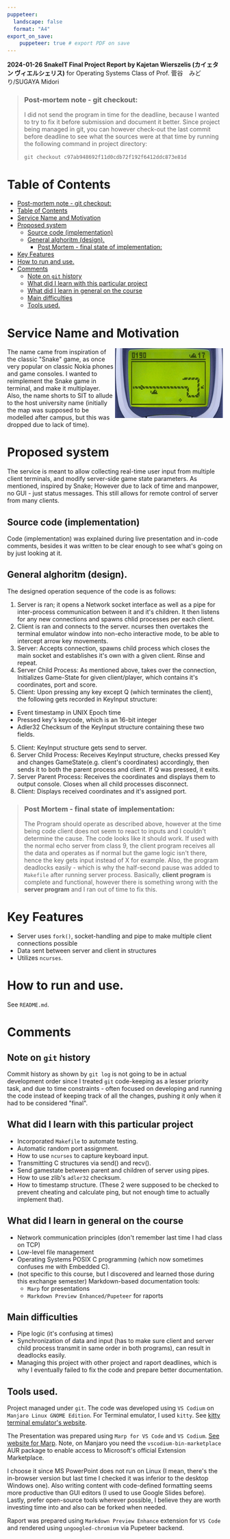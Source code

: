 ```yaml
---
puppeteer:
  landscape: false
  format: "A4"
export_on_save:
    puppeteer: true # export PDF on save
---
```

<style>
    /* Snippet from: https://stackoverflow.com/a/39614958/22381120 */
img[alt$=">"] {
    float: right;
    max-width: 50%;
  }
  
img[alt$="<"] {
    float: left;
    max-width: 50%;
  }
  
img[alt$="><"] {
    display: block;
    max-width: 100%;
    height: auto;
    margin: auto;
    float: none!important;
  }
</style>

**2024-01-26 SnakeIT Final Project Report by Kajetan Wierszelis (カイェタン  ヴィエルシェリス)**
for Operating Systems Class of Prof. 菅谷　みどり/SUGAYA Midori

> ### Post-mortem note - git checkout:
> I did not send the program in time for the deadline, because I wanted to try to fix it before submission and document it better. Since project being managed in git, you can however check-out the last commit before deadline to see what the sources were at that time by running the following command in project directory: 
> ```
> git checkout c97ab948692f11d0cdb72f192f6412ddc873e81d
> ```

# Table of Contents
<!-- code_chunk_output -->

- [Post-mortem note - git checkout:](#post-mortem-note---git-checkout)
- [Table of Contents](#table-of-contents)
- [Service Name and Motivation](#service-name-and-motivation)
- [Proposed system](#proposed-system)
  - [Source code (implementation)](#source-code-implementation)
  - [General alghoritm (design).](#general-alghoritm-design)
    - [Post Mortem - final state of implementation:](#post-mortem---final-state-of-implementation)
- [Key Features](#key-features)
- [How to run and use.](#how-to-run-and-use)
- [Comments](#comments)
  - [Note on `git` history](#note-on-git-history)
  - [What did I learn with this particular project](#what-did-i-learn-with-this-particular-project)
  - [What did I learn in general on the course](#what-did-i-learn-in-general-on-the-course)
  - [Main difficulties](#main-difficulties)
  - [Tools used.](#tools-used)

<!-- /code_chunk_output -->


# Service Name and Motivation

![>](snake_nokia3310.png)
The name came from inspiration of the classic "Snake" game, as once very popular on classic Nokia phones and game consoles. I wanted to reimplement the Snake game in terminal, and make it multiplayer.
Also, the name shorts to SIT to allude to the host university name (initially the map was supposed to be modelled after campus, but this was dropped due to lack of time).

# Proposed system
The service is meant to allow collecting real-time user input from multiple client terminals, and modify server-side game state parameters.
As mentioned, inspired by Snake; However due to lack of time and manpower, no GUI - just status messages.
This still allows for remote control of server from many clients.

## Source code (implementation)
Code (implementation) was explained during live presentation and in-code comments, besides it was written to be clear enough to see what's going on by just looking at it. 

## General alghoritm (design).
The designed operation sequence of the code is as follows:
1. Server is ran; it opens a Network socket interface as well as a pipe for inter-process communication between it and it's children. It then listens for any new connections and spawns chlid processes per each client.
2. Client is ran and connects to the server. ncurses then overtakes the terminal emulator window into non-echo interactive mode, to be able to intercept arrow key movements.
3. Server: Accepts connection, spawns child process which closes the main socket and establishes it's own with a given client. Rinse and repeat.
4. Server Child Process: As mentioned above, takes over the connection, Initializes Game-State for given client/player, which contains it's coordinates, port and score.
4. Client: Upon pressing any key except Q (which terminates the client), the following gets recorded in KeyInput structure:
  - Event timestamp in UNIX Epoch time
  - Pressed key's keycode, which is an 16-bit integer
  - Adler32 Checksum of the KeyInput structure containing these two fields.
5. Client: KeyInput structure gets send to server.
6. Server Child Process: Receives KeyInput structure, checks pressed Key and changes GameState(e.g. client's coordinates) accordingly, then sends it to both the parent process and client. If Q was pressed, it exits. 
7. Server Parent Process: Receives the coordinates and displays them to output console. Closes when all child processes disconnect.
8. Client: Displays received coordinates and it's assigned port.

> ### Post Mortem - final state of implementation:
> The Program should operate as described above, however at the time being code client does not seem to react to inputs and I couldn't determine the cause. The code looks like it should work. If used with the normal echo server from class 9, the client program receives all the data and operates as if normal but the game logic isn't there, hence the key gets input instead of X for example. Also, the program deadlocks easily - which is why the half-second pause was added to `Makefile` after running server process. Basically, **client program** is complete and functional, however there is something wrong with the **server program** and I ran out of time to fix this.

# Key Features
- Server uses `fork()`, socket-handling and pipe to make multiple client connections possible
- Data sent between server and client in structures
- Utilizes `ncurses`.

# How to run and use.

See `README.md`.

# Comments
## Note on `git` history
Commit history as shown by `git log` is not going to be in actual development order since I treated `git` code-keeping as a lesser priority task, and due to time constraints - often focused on developing and running the code instead of keeping track of all the changes, pushing it only when it had to be considered "final".

## What did I learn with this particular project
- Incorporated `Makefile` to automate testing.
- Automatic random port assignment.
- How to use `ncurses` to capture keyboard input.
- Transmitting C structures via send() and recv().
- Send gamestate between parent and children of server using pipes.
- How to use zlib's `adler32` checksum.
- How to timestamp structure. (These 2 were supposed to be checked to prevent cheating and calculate ping, but not enough time to actually implement that).

## What did I learn in general on the course
- Network communication principles (don't remember last time I had class on TCP)
- Low-level file management
- Operating Systems POSIX C programming (which now sometimes confuses me with Embedded C).
- (not specific to this course, but I discovered and learned those during this exchange semester) Markdown-based documentation tools: 
    - `Marp` for presentations 
    - `Markdown Preview Enhanced/Pupeteer` for raports

## Main difficulties
- Pipe logic (it's confusing at times)
- Synchronization of data and input (has to make sure client and server child process transmit in same order in both programs), can result in deadlocks easily.
- Managing this project with other project and raport deadlines, which is why I eventually failed to fix the code and prepare better documentation.

## Tools used.
Project managed under `git`.
The code was developed using `VS Codium` on `Manjaro Linux GNOME Edition`. For Terminal emulator, I used `kitty`.  See [kitty terminal emulator's website](https://sw.kovidgoyal.net/kitty/).

The Presentation was prepared using `Marp for VS Code` and `VS Codium`. [See website for Marp](https://marp.app/). Note, on Manjaro you need the `vscodium-bin-marketplace` AUR package to enable access to Microsoft's official Extension Marketplace.

I choose it since MS PowerPoint does not run on Linux (I mean, there's the in-browser version but last time I checked it was inferior to the desktop Windows one). Also writing content with code-defined formatting seems more productive than GUI editors (I used to use Google Slides before). Lastly, prefer open-source tools wherever possible, I believe they are worth investing time into and also can be forked when needed.

Raport was prepared using `Markdown Preview Enhance` extension for `VS Code` and rendered using `ungoogled-chromium` via Pupeteer backend.

